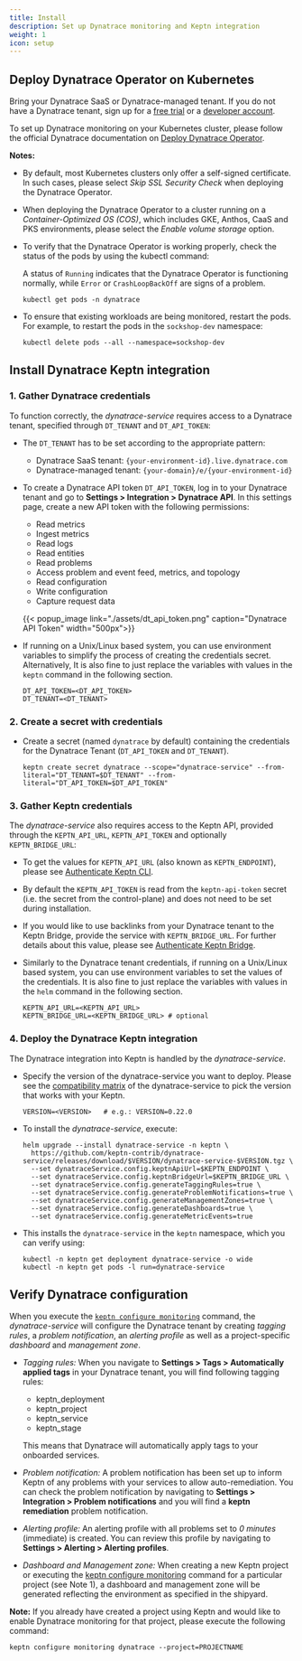 ```yaml
---
title: Install
description: Set up Dynatrace monitoring and Keptn integration
weight: 1
icon: setup
---
```


## Deploy Dynatrace Operator on Kubernetes

Bring your Dynatrace SaaS or Dynatrace-managed tenant. If you do not have a Dynatrace tenant, sign up for a [free trial](https://www.dynatrace.com/trial/) or a [developer account](https://www.dynatrace.com/developer/).

To set up Dynatrace monitoring on your Kubernetes cluster, please follow the official Dynatrace documentation on [Deploy Dynatrace Operator](https://www.dynatrace.com/support/help/technology-support/container-platforms/kubernetes/monitor-kubernetes-environments/). 

**Notes:**

* By default, most Kubernetes clusters only offer a self-signed certificate. In such cases, please select *Skip SSL Security Check* when deploying the Dynatrace Operator.

* When deploying the Dynatrace Operator to a cluster running on a *Container-Optimized OS (COS)*, which includes GKE, Anthos, CaaS and PKS environments, please select the *Enable volume storage* option.

* To verify that the Dynatrace Operator is working properly, check the status of the pods by using the kubectl command:

    A status of `Running` indicates that the Dynatrace Operator is functioning normally, while `Error` or `CrashLoopBackOff` are signs of a problem.

    ```console
    kubectl get pods -n dynatrace
    ```

* To ensure that existing workloads are being monitored, restart the pods. For example, to restart the pods in the `sockshop-dev` namespace:

    ```console
    kubectl delete pods --all --namespace=sockshop-dev
    ```

## Install Dynatrace Keptn integration

### 1. Gather Dynatrace credentials

To function correctly, the *dynatrace-service* requires access to a Dynatrace tenant, specified through `DT_TENANT` and `DT_API_TOKEN`:

* The `DT_TENANT` has to be set according to the appropriate pattern:
    - Dynatrace SaaS tenant: `{your-environment-id}.live.dynatrace.com`
    - Dynatrace-managed tenant: `{your-domain}/e/{your-environment-id}`

* To create a Dynatrace API token `DT_API_TOKEN`, log in to your Dynatrace tenant and go to **Settings > Integration > Dynatrace API**. In this settings page, create a new API token with the following permissions:
    - Read metrics
    - Ingest metrics
    - Read logs
    - Read entities
    - Read problems
    - Access problem and event feed, metrics, and topology
    - Read configuration
    - Write configuration
    - Capture request data

    {{< popup_image
    link="./assets/dt_api_token.png"
    caption="Dynatrace API Token"
    width="500px">}}

* If running on a Unix/Linux based system, you can use environment variables to simplify the process of creating the credentials secret. Alternatively, It is also fine to just replace the variables with values in the `keptn` command in the following section.

    ```console
    DT_API_TOKEN=<DT_API_TOKEN>
    DT_TENANT=<DT_TENANT>
    ```

### 2. Create a secret with credentials

* Create a secret (named `dynatrace` by default) containing the credentials for the Dynatrace Tenant (`DT_API_TOKEN` and `DT_TENANT`).

    ```console
    keptn create secret dynatrace --scope="dynatrace-service" --from-literal="DT_TENANT=$DT_TENANT" --from-literal="DT_API_TOKEN=$DT_API_TOKEN"
    ```

### 3. Gather Keptn credentials

The *dynatrace-service* also requires access to the Keptn API, provided through the `KEPTN_API_URL`, `KEPTN_API_TOKEN` and optionally `KEPTN_BRIDGE_URL`:

* To get the values for `KEPTN_API_URL` (also known as `KEPTN_ENDPOINT`), please see [Authenticate Keptn CLI](../../../operate/install/#authenticate-keptn-cli).

* By default the `KEPTN_API_TOKEN` is read from the `keptn-api-token` secret (i.e. the secret from the control-plane) and does not need to be set during installation.

* If you would like to use backlinks from your Dynatrace tenant to the Keptn Bridge, provide the service with `KEPTN_BRIDGE_URL`. For further details about this value, please see [Authenticate Keptn Bridge](../../../operate/install/#authenticate-keptn-bridge).

* Similarly to the Dynatrace tenant credentials, if running on a Unix/Linux based system, you can use environment variables to set the values of the credentials. It is also fine to just replace the variables with values in the `helm` command in the following section.

    ```console
    KEPTN_API_URL=<KEPTN_API_URL>
    KEPTN_BRIDGE_URL=<KEPTN_BRIDGE_URL> # optional
    ```

### 4. Deploy the Dynatrace Keptn integration

The Dynatrace integration into Keptn is handled by the *dynatrace-service*.

* Specify the version of the dynatrace-service you want to deploy. Please see the [compatibility matrix](https://github.com/keptn-contrib/dynatrace-service#compatibility-matrix) of the dynatrace-service to pick the version that works with your Keptn.

    ```console
    VERSION=<VERSION>   # e.g.: VERSION=0.22.0
    ```

*  To install the *dynatrace-service*, execute:

    ```console
    helm upgrade --install dynatrace-service -n keptn \
      https://github.com/keptn-contrib/dynatrace-service/releases/download/$VERSION/dynatrace-service-$VERSION.tgz \
      --set dynatraceService.config.keptnApiUrl=$KEPTN_ENDPOINT \
      --set dynatraceService.config.keptnBridgeUrl=$KEPTN_BRIDGE_URL \
      --set dynatraceService.config.generateTaggingRules=true \
      --set dynatraceService.config.generateProblemNotifications=true \
      --set dynatraceService.config.generateManagementZones=true \
      --set dynatraceService.config.generateDashboards=true \
      --set dynatraceService.config.generateMetricEvents=true
    ```

* This installs the `dynatrace-service` in the `keptn` namespace, which you can verify using:

    ```console
    kubectl -n keptn get deployment dynatrace-service -o wide
    kubectl -n keptn get pods -l run=dynatrace-service
    ```

## Verify Dynatrace configuration

When you execute the [`keptn configure monitoring`](../../../reference/cli/commands/keptn_configure_monitoring/) command, the *dynatrace-service* will configure the Dynatrace tenant by creating *tagging rules*, a *problem notification*, an *alerting profile* as well as a project-specific *dashboard* and *management zone*.

- *Tagging rules:* When you navigate to **Settings > Tags > Automatically applied tags** in your Dynatrace tenant, you will find following tagging rules:
    - keptn_deployment
    - keptn_project
    - keptn_service
    - keptn_stage

    This means that Dynatrace will automatically apply tags to your onboarded services.

- *Problem notification:* A problem notification has been set up to inform Keptn of any problems with your services to allow auto-remediation. You can check the problem notification by navigating to **Settings > Integration > Problem notifications** and you will find a **keptn remediation** problem notification.

- *Alerting profile:* An alerting profile with all problems set to *0 minutes* (immediate) is created. You can review this profile by navigating to **Settings > Alerting > Alerting profiles**.

- *Dashboard and Management zone:* When creating a new Keptn project or executing the [keptn configure monitoring](../../../reference/cli/commands/keptn_configure_monitoring/) command for a particular project (see Note 1), a dashboard and management zone will be generated reflecting the environment as specified in the shipyard.

**Note:** If you already have created a project using Keptn and would like to enable Dynatrace monitoring for that project, please execute the following command:

```console
keptn configure monitoring dynatrace --project=PROJECTNAME
```

